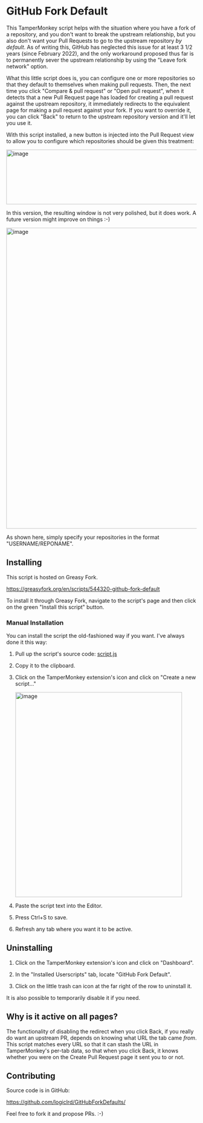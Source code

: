 # GitHub Fork Default

This TamperMonkey script helps with the situation where you have a fork of a repository, and you don't want to break the upstream relationship, but you also don't want your Pull Requests to go to the upstream repository _by default_. As of writing this, GitHub has neglected this issue for at least 3 1/2 years (since February 2022), and the only workaround proposed thus far is to permanently sever the upstream relationship by using the "Leave fork network" option.

What this little script does is, you can configure one or more repositories so that they default to themselves when making pull requests. Then, the next time you click "Compare & pull request" or "Open pull request", when it detects that a new Pull Request page has loaded for creating a pull request against the upstream repository, it immediately redirects to the equivalent page for making a pull request against your fork. If you want to override it, you can click "Back" to return to the upstream repository version and it'll let you use it.

With this script installed, a new button is injected into the Pull Request view to allow you to configure which repositories should be given this treatment:

<img width="584" height="145" alt="image" src="https://github.com/user-attachments/assets/ac8941a5-8fd7-447a-b65f-37e3eb16244e" />

In this version, the resulting window is not very polished, but it does work. A future version might improve on things :-)

<img width="1453" height="797" alt="image" src="https://github.com/user-attachments/assets/1cceedf5-a040-49a1-9f2c-b12f0aa6ee5a" />

As shown here, simply specify your repositories in the format "USERNAME/REPONAME".

## Installing

This script is hosted on Greasy Fork.

https://greasyfork.org/en/scripts/544320-github-fork-default

To install it through Greasy Fork, navigate to the script's page and then click on the green "Install this script" button.

### Manual Installation

You can install the script the old-fashioned way if you want. I've always done it this way:

1. Pull up the script's source code: [script.js](https://raw.githubusercontent.com/logiclrd/GitHubForkDefault/refs/heads/main/script.js?raw=1)

2. Copy it to the clipboard.

3. Click on the TamperMonkey extension's icon and click on "Create a new script..."

    <img width="441" height="543" alt="image" src="https://github.com/user-attachments/assets/54c66a55-a892-4eac-915a-429b932649e6" />

4. Paste the script text into the Editor.

5. Press Ctrl+S to save.

6. Refresh any tab where you want it to be active.

## Uninstalling

1. Click on the TamperMonkey extension's icon and click on "Dashboard".

2. In the "Installed Userscripts" tab, locate "GitHub Fork Default".

3. Click on the little trash can icon at the far right of the row to uninstall it.

It is also possible to temporarily disable it if you need.

## Why is it active on all pages?

The functionality of disabling the redirect when you click Back, if you really do want an upstream PR, depends on knowing what URL the tab came _from_. This script matches every URL so that it can stash the URL in TamperMonkey's per-tab data, so that when you click Back, it knows whether you were on the Create Pull Request page it sent you to or not.

## Contributing

Source code is in GitHub:

https://github.com/logiclrd/GitHubForkDefaults/

Feel free to fork it and propose PRs. :-)
